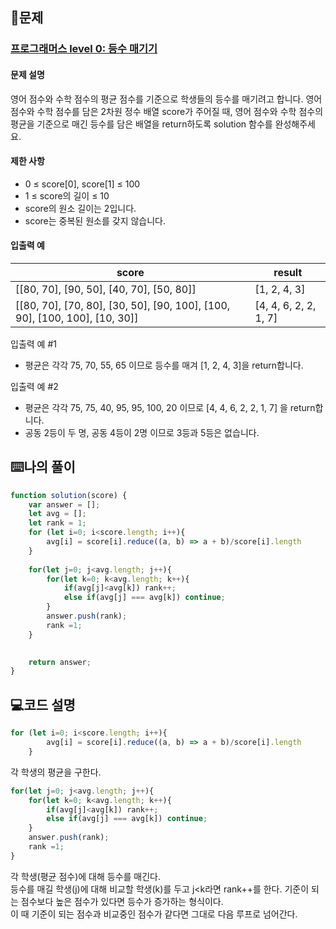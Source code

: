 ## 📝문제
### [프로그래머스 level 0: 등수 매기기](https://school.programmers.co.kr/learn/courses/30/lessons/120882)
#### 문제 설명
영어 점수와 수학 점수의 평균 점수를 기준으로 학생들의 등수를 매기려고 합니다. 영어 점수와 수학 점수를 담은 2차원 정수 배열 score가 주어질 때, 영어 점수와 수학 점수의 평균을 기준으로 매긴 등수를 담은 배열을 return하도록 solution 함수를 완성해주세요.

#### 제한 사항
+ 0 ≤ score[0], score[1] ≤ 100
+ 1 ≤ score의 길이 ≤ 10
+ score의 원소 길이는 2입니다.
+ score는 중복된 원소를 갖지 않습니다.
#### 입출력 예
|score|result|
|--|--|
| [[80, 70], [90, 50], [40, 70], [50, 80]] | [1, 2, 4, 3]|
| [[80, 70], [70, 80], [30, 50], [90, 100], [100, 90], [100, 100], [10, 30]] | [4, 4, 6, 2, 2, 1, 7]|  

입출력 예 #1
+ 평균은 각각 75, 70, 55, 65 이므로 등수를 매겨 [1, 2, 4, 3]을 return합니다.  
  
입출력 예 #2
+ 평균은 각각 75, 75, 40, 95, 95, 100, 20 이므로 [4, 4, 6, 2, 2, 1, 7] 을 return합니다.
+ 공동 2등이 두 명, 공동 4등이 2명 이므로 3등과 5등은 없습니다.


## ⌨️나의 풀이
```js
function solution(score) {
    var answer = [];
    let avg = [];
    let rank = 1;
    for (let i=0; i<score.length; i++){
        avg[i] = score[i].reduce((a, b) => a + b)/score[i].length
    }
    
    for(let j=0; j<avg.length; j++){
        for(let k=0; k<avg.length; k++){
            if(avg[j]<avg[k]) rank++;
            else if(avg[j] === avg[k]) continue;
        }
        answer.push(rank);
        rank =1;
    }

    
    return answer;
}
```

## 💻코드 설명
```js
for (let i=0; i<score.length; i++){
        avg[i] = score[i].reduce((a, b) => a + b)/score[i].length
    }
```
각 학생의 평균을 구한다.

```js
for(let j=0; j<avg.length; j++){
    for(let k=0; k<avg.length; k++){
        if(avg[j]<avg[k]) rank++;
        else if(avg[j] === avg[k]) continue;
    }
    answer.push(rank);
    rank =1;
}
```
각 학생(평균 점수)에 대해 등수를 매긴다.  
등수를 매길 학생(j)에 대해 비교할 학생(k)를 두고 j<k라면 rank++를 한다. 기준이 되는 점수보다 높은 점수가 있다면 등수가 증가하는 형식이다.  
이 때 기준이 되는 점수과 비교중인 점수가 같다면 그대로 다음 루프로 넘어간다.
